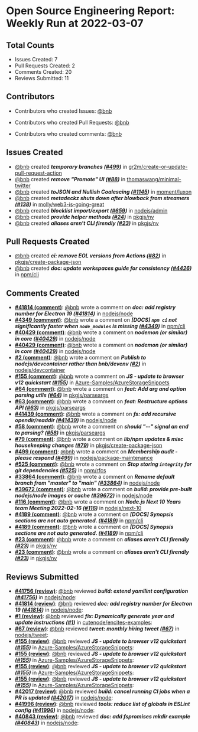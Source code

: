 # Open Source Engineering Report: Weekly Run at 2022-03-07

## Total Counts

* Issues Created: 7
* Pull Requests Created: 2
* Comments Created: 20
* Reviews Submitted: 11

## Contributors

* Contributors who created Issues: [@bnb](https://github.com/bnb)

* Contributors who created Pull Requests: [@bnb](https://github.com/bnb)

* Contributors who created comments: [@bnb](https://github.com/bnb)

## Issues Created

* [@bnb](https://github.com/bnb) created _**temporary branches ([#499](https://github.com/gr2m/create-or-update-pull-request-action/issues/499))**_ in [gr2m/create-or-update-pull-request-action](https://github.com/gr2m/create-or-update-pull-request-action)
* [@bnb](https://github.com/bnb) created _**remove "Promote" UI ([#88](https://github.com/thomaswang/minimal-twitter/issues/88))**_ in [thomaswang/minimal-twitter](https://github.com/thomaswang/minimal-twitter)
* [@bnb](https://github.com/bnb) created _**toJSON and Nullish Coalescing  ([#1145](https://github.com/moment/luxon/issues/1145))**_ in [moment/luxon](https://github.com/moment/luxon)
* [@bnb](https://github.com/bnb) created _**metadeckz shuts down after blowback from streamers ([#138](https://github.com/molly/web3-is-going-great/issues/138))**_ in [molly/web3-is-going-great](https://github.com/molly/web3-is-going-great)
* [@bnb](https://github.com/bnb) created _**blocklist import/export ([#659](https://github.com/nodejs/admin/issues/659))**_ in [nodejs/admin](https://github.com/nodejs/admin)
* [@bnb](https://github.com/bnb) created _**provide helper methods ([#24](https://github.com/pkgjs/nv/issues/24))**_ in [pkgjs/nv](https://github.com/pkgjs/nv)
* [@bnb](https://github.com/bnb) created _**aliases aren't CLI firendly ([#23](https://github.com/pkgjs/nv/issues/23))**_ in [pkgjs/nv](https://github.com/pkgjs/nv)

## Pull Requests Created

* [@bnb](https://github.com/bnb) created _**ci: remove EOL versions from Actions ([#82](https://github.com/pkgjs/create-package-json/pull/82))**_ in [pkgjs/create-package-json](https://github.com/pkgjs/create-package-json)
* [@bnb](https://github.com/bnb) created _**doc: update workspaces guide for consistency ([#4426](https://github.com/npm/cli/pull/4426))**_ in [npm/cli](https://github.com/npm/cli)

## Comments Created

* **[#41814 (comment)](https://github.com/nodejs/node/pull/41814#issuecomment-1028242368)**: [@bnb](https://github.com/bnb) wrote a comment on _**doc: add registry number for Electron 19 ([#41814](https://github.com/nodejs/node/pull/41814))**_ in [nodejs/node](https://github.com/nodejs/node)
* **[#4349 (comment)](https://github.com/npm/cli/issues/4349#issuecomment-1027172388)**: [@bnb](https://github.com/bnb) wrote a comment on _**[DOCS] `npm ci` not significantly faster when `node_modules` is missing ([#4349](https://github.com/npm/cli/issues/4349))**_ in [npm/cli](https://github.com/npm/cli)
* **[#40429 (comment)](https://github.com/nodejs/node/issues/40429#issuecomment-1027154308)**: [@bnb](https://github.com/bnb) wrote a comment on _**nodemon (or similar) in core ([#40429](https://github.com/nodejs/node/issues/40429))**_ in [nodejs/node](https://github.com/nodejs/node)
* **[#40429 (comment)](https://github.com/nodejs/node/issues/40429#issuecomment-1027046966)**: [@bnb](https://github.com/bnb) wrote a comment on _**nodemon (or similar) in core ([#40429](https://github.com/nodejs/node/issues/40429))**_ in [nodejs/node](https://github.com/nodejs/node)
* **[#2 (comment)](https://github.com/nodejs/devcontainer/issues/2#issuecomment-1027044662)**: [@bnb](https://github.com/bnb) wrote a comment on _**Publish to nodejs/devcontainer rather than bnb/devenv ([#2](https://github.com/nodejs/devcontainer/issues/2))**_ in [nodejs/devcontainer](https://github.com/nodejs/devcontainer)
* **[#155 (comment)](https://github.com/Azure-Samples/AzureStorageSnippets/pull/155#issuecomment-1050048788)**: [@bnb](https://github.com/bnb) wrote a comment on _**JS - update to browser v12 quickstart ([#155](https://github.com/Azure-Samples/AzureStorageSnippets/pull/155))**_ in [Azure-Samples/AzureStorageSnippets](https://github.com/Azure-Samples/AzureStorageSnippets)
* **[#64 (comment)](https://github.com/pkgjs/parseargs/pull/64#issuecomment-1045223539)**: [@bnb](https://github.com/bnb) wrote a comment on _**feat: Add arg and option parsing utils ([#64](https://github.com/pkgjs/parseargs/pull/64))**_ in [pkgjs/parseargs](https://github.com/pkgjs/parseargs)
* **[#63 (comment)](https://github.com/pkgjs/parseargs/pull/63#issuecomment-1045223258)**: [@bnb](https://github.com/bnb) wrote a comment on _**feat: Restructure options API ([#63](https://github.com/pkgjs/parseargs/pull/63))**_ in [pkgjs/parseargs](https://github.com/pkgjs/parseargs)
* **[#41439 (comment)](https://github.com/nodejs/node/pull/41439#issuecomment-1045201881)**: [@bnb](https://github.com/bnb) wrote a comment on _**fs: add recursive opendir/readdir ([#41439](https://github.com/nodejs/node/pull/41439))**_ in [nodejs/node](https://github.com/nodejs/node)
* **[#58 (comment)](https://github.com/pkgjs/parseargs/issues/58#issuecomment-1045188746)**: [@bnb](https://github.com/bnb) wrote a comment on _**should "--" signal an end to parsing? ([#58](https://github.com/pkgjs/parseargs/issues/58))**_ in [pkgjs/parseargs](https://github.com/pkgjs/parseargs)
* **[#79 (comment)](https://github.com/pkgjs/create-package-json/pull/79#issuecomment-1044877757)**: [@bnb](https://github.com/bnb) wrote a comment on _**lib/npm updates & misc housekeeping changes ([#79](https://github.com/pkgjs/create-package-json/pull/79))**_ in [pkgjs/create-package-json](https://github.com/pkgjs/create-package-json)
* **[#499 (comment)](https://github.com/nodejs/package-maintenance/issues/499#issuecomment-1043264946)**: [@bnb](https://github.com/bnb) wrote a comment on _**Membership audit - please respond ([#499](https://github.com/nodejs/package-maintenance/issues/499))**_ in [nodejs/package-maintenance](https://github.com/nodejs/package-maintenance)
* **[#525 (comment)](https://github.com/npm/rfcs/pull/525#issuecomment-1042093198)**: [@bnb](https://github.com/bnb) wrote a comment on _**Stop storing `integrity` for git dependencies ([#525](https://github.com/npm/rfcs/pull/525))**_ in [npm/rfcs](https://github.com/npm/rfcs)
* **[#33864 (comment)](https://github.com/nodejs/node/issues/33864#issuecomment-1041842550)**: [@bnb](https://github.com/bnb) wrote a comment on _**Rename default branch from "master" to "main" ([#33864](https://github.com/nodejs/node/issues/33864))**_ in [nodejs/node](https://github.com/nodejs/node)
* **[#39672 (comment)](https://github.com/nodejs/node/issues/39672#issuecomment-1041581297)**: [@bnb](https://github.com/bnb) wrote a comment on _**build: provide pre-built nodejs/node images or cache  ([#39672](https://github.com/nodejs/node/issues/39672))**_ in [nodejs/node](https://github.com/nodejs/node)
* **[#116 (comment)](https://github.com/nodejs/next-10/issues/116#issuecomment-1041579316)**: [@bnb](https://github.com/bnb) wrote a comment on _**Node.js  Next 10 Years team Meeting 2022-02-16 ([#116](https://github.com/nodejs/next-10/issues/116))**_ in [nodejs/next-10](https://github.com/nodejs/next-10)
* **[#4189 (comment)](https://github.com/npm/cli/issues/4189#issuecomment-1040541157)**: [@bnb](https://github.com/bnb) wrote a comment on _**[DOCS] Synopsis sections are not auto generated. ([#4189](https://github.com/npm/cli/issues/4189))**_ in [npm/cli](https://github.com/npm/cli)
* **[#4189 (comment)](https://github.com/npm/cli/issues/4189#issuecomment-1040471742)**: [@bnb](https://github.com/bnb) wrote a comment on _**[DOCS] Synopsis sections are not auto generated. ([#4189](https://github.com/npm/cli/issues/4189))**_ in [npm/cli](https://github.com/npm/cli)
* **[#23 (comment)](https://github.com/pkgjs/nv/issues/23#issuecomment-1031921430)**: [@bnb](https://github.com/bnb) wrote a comment on _**aliases aren't CLI firendly ([#23](https://github.com/pkgjs/nv/issues/23))**_ in [pkgjs/nv](https://github.com/pkgjs/nv)
* **[#23 (comment)](https://github.com/pkgjs/nv/issues/23#issuecomment-1031884580)**: [@bnb](https://github.com/bnb) wrote a comment on _**aliases aren't CLI firendly ([#23](https://github.com/pkgjs/nv/issues/23))**_ in [pkgjs/nv](https://github.com/pkgjs/nv)

## Reviews Submitted

* **[#41756 (review)](https://github.com/nodejs/node/pull/41756#pullrequestreview-872387937)**: [@bnb](https://github.com/bnb) reviewed _**build: extend yamllint configuration ([#41756](https://github.com/nodejs/node/pull/41756))**_ in [nodejs/node](https://github.com/nodejs/node): 
* **[#41814 (review)](https://github.com/nodejs/node/pull/41814#pullrequestreview-870965212)**: [@bnb](https://github.com/bnb) reviewed _**doc: add registry number for Electron 19 ([#41814](https://github.com/nodejs/node/pull/41814))**_ in [nodejs/node](https://github.com/nodejs/node): 
* **[#1 (review)](https://github.com/cutenode/encites-examples/pull/1#pullrequestreview-870488616)**: [@bnb](https://github.com/bnb) reviewed _**fix: Dynamically generate year and update instructions ([#1](https://github.com/cutenode/encites-examples/pull/1))**_ in [cutenode/encites-examples](https://github.com/cutenode/encites-examples): 
* **[#67 (review)](https://github.com/nodejs/tweet/pull/67#pullrequestreview-869655589)**: [@bnb](https://github.com/bnb) reviewed _**tweet: monthly hiring tweet ([#67](https://github.com/nodejs/tweet/pull/67))**_ in [nodejs/tweet](https://github.com/nodejs/tweet): 
* **[#155 (review)](https://github.com/Azure-Samples/AzureStorageSnippets/pull/155#pullrequestreview-892708593)**: [@bnb](https://github.com/bnb) reviewed _**JS - update to browser v12 quickstart ([#155](https://github.com/Azure-Samples/AzureStorageSnippets/pull/155))**_ in [Azure-Samples/AzureStorageSnippets](https://github.com/Azure-Samples/AzureStorageSnippets): 
* **[#155 (review)](https://github.com/Azure-Samples/AzureStorageSnippets/pull/155#pullrequestreview-892707377)**: [@bnb](https://github.com/bnb) reviewed _**JS - update to browser v12 quickstart ([#155](https://github.com/Azure-Samples/AzureStorageSnippets/pull/155))**_ in [Azure-Samples/AzureStorageSnippets](https://github.com/Azure-Samples/AzureStorageSnippets): 
* **[#155 (review)](https://github.com/Azure-Samples/AzureStorageSnippets/pull/155#pullrequestreview-892707019)**: [@bnb](https://github.com/bnb) reviewed _**JS - update to browser v12 quickstart ([#155](https://github.com/Azure-Samples/AzureStorageSnippets/pull/155))**_ in [Azure-Samples/AzureStorageSnippets](https://github.com/Azure-Samples/AzureStorageSnippets): 
* **[#155 (review)](https://github.com/Azure-Samples/AzureStorageSnippets/pull/155#pullrequestreview-892705460)**: [@bnb](https://github.com/bnb) reviewed _**JS - update to browser v12 quickstart ([#155](https://github.com/Azure-Samples/AzureStorageSnippets/pull/155))**_ in [Azure-Samples/AzureStorageSnippets](https://github.com/Azure-Samples/AzureStorageSnippets): 
* **[#42017 (review)](https://github.com/nodejs/node/pull/42017#pullrequestreview-884801234)**: [@bnb](https://github.com/bnb) reviewed _**build: cancel running CI jobs when a PR is updated ([#42017](https://github.com/nodejs/node/pull/42017))**_ in [nodejs/node](https://github.com/nodejs/node): 
* **[#41996 (review)](https://github.com/nodejs/node/pull/41996#pullrequestreview-883589092)**: [@bnb](https://github.com/bnb) reviewed _**tools: reduce list of globals in ESLint config ([#41996](https://github.com/nodejs/node/pull/41996))**_ in [nodejs/node](https://github.com/nodejs/node): 
* **[#40843 (review)](https://github.com/nodejs/node/pull/40843#pullrequestreview-883344168)**: [@bnb](https://github.com/bnb) reviewed _**doc: add fspromises mkdir example ([#40843](https://github.com/nodejs/node/pull/40843))**_ in [nodejs/node](https://github.com/nodejs/node): 
